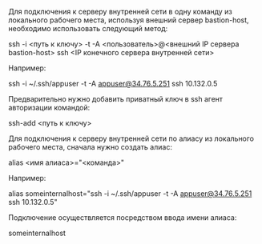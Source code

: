 Для подключения к серверу внутренней сети в одну команду из локального рабочего места, используя внешний сервер bastion-host, необходимо использовать следующий метод:

ssh -i <путь к ключу> -t -A <пользователь>@<внешний IP сервера bastion-host> ssh <IP конечного сервера внутренней сети>

Например:

ssh -i ~/.ssh/appuser -t -A appuser@34.76.5.251 ssh 10.132.0.5

Предварительно нужно добавить приватный ключ в ssh агент авторизации командой:

ssh-add <путь к ключу>

Для подключения к серверу внутренней сети по алиасу из локального рабочего места, сначала нужно создать алиас:

alias <имя алиаса>="<команда>"

Например:

alias someinternalhost="ssh -i ~/.ssh/appuser -t -A appuser@34.76.5.251 ssh 10.132.0.5"

Подключение осуществляется посредством ввода имени алиаса:

someinternalhost

